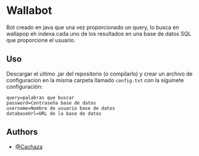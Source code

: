 
# Wallabot

Bot creado en java que una vez proporcionado un query, lo busca en wallapop eh
indexa cada uno de los resultados en una base de datos SQL que proporcione el usuario.




## Uso
Descargar el ultimo .jar del repositorio (o compilarlo) y crear un archivo de configuracion en la misma carpeta
llamado ```config.txt``` con la siguinete configuración:

```
query=palabras que buscar
password=Contraseña base de datos
username=Nombre de usuario base de datos
databaseUrl=URL de la base de datos
```


## Authors

- [@Cachaza](https://www.github.com/cachaza)


